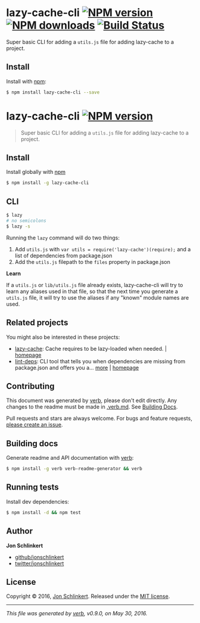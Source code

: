 # lazy-cache-cli [![NPM version](https://img.shields.io/npm/v/lazy-cache-cli.svg?style=flat)](https://www.npmjs.com/package/lazy-cache-cli) [![NPM downloads](https://img.shields.io/npm/dm/lazy-cache-cli.svg?style=flat)](https://npmjs.org/package/lazy-cache-cli) [![Build Status](https://img.shields.io/travis/jonschlinkert/lazy-cache-cli.svg?style=flat)](https://travis-ci.org/jonschlinkert/lazy-cache-cli)

Super basic CLI for adding a `utils.js` file for adding lazy-cache to a project.

## Install

Install with [npm](https://www.npmjs.com/):

```sh
$ npm install lazy-cache-cli --save
```

# lazy-cache-cli [![NPM version](https://img.shields.io/npm/v/lazy-cache-cli.svg?style=flat)](https://www.npmjs.com/package/lazy-cache-cli)

> Super basic CLI for adding a `utils.js` file for adding lazy-cache to a project.

## Install

Install globally with [npm](https://www.npmjs.com/)

```sh
$ npm install -g lazy-cache-cli
```

## CLI

```sh
$ lazy
# no semicolons
$ lazy -s
```

Running the `lazy` command will do two things:

1. Add `utils.js` with `var utils = require('lazy-cache')(require);` and a list of dependencies from package.json
2. Add the `utils.js` filepath to the `files` property in package.json

**Learn**

If a `utils.js` or `lib/utils.js` file already exists, lazy-cache-cli will try to learn any aliases used in that file, so that the next time you generate a `utils.js` file, it will try to use the aliases if any "known" module names are used.

## Related projects

You might also be interested in these projects:

* [lazy-cache](https://www.npmjs.com/package/lazy-cache): Cache requires to be lazy-loaded when needed. | [homepage](https://github.com/jonschlinkert/lazy-cache)
* [lint-deps](https://www.npmjs.com/package/lint-deps): CLI tool that tells you when dependencies are missing from package.json and offers you a… [more](https://www.npmjs.com/package/lint-deps) | [homepage](https://github.com/jonschlinkert/lint-deps)

## Contributing

This document was generated by [verb](https://github.com/verbose/verb), please don't edit directly. Any changes to the readme must be made in [.verb.md](.verb.md). See [Building Docs](#building-docs).

Pull requests and stars are always welcome. For bugs and feature requests, [please create an issue](https://github.com/jonschlinkert/lazy-cache-cli/issues/new).

## Building docs

Generate readme and API documentation with [verb](https://github.com/verbose/verb):

```sh
$ npm install -g verb verb-readme-generator && verb
```

## Running tests

Install dev dependencies:

```sh
$ npm install -d && npm test
```

## Author

**Jon Schlinkert**

* [github/jonschlinkert](https://github.com/jonschlinkert)
* [twitter/jonschlinkert](http://twitter.com/jonschlinkert)

## License

Copyright © 2016, [Jon Schlinkert](https://github.com/jonschlinkert).
Released under the [MIT license](https://github.com/jonschlinkert/lazy-cache-cli/blob/master/LICENSE).

***

_This file was generated by [verb](https://github.com/verbose/verb), v0.9.0, on May 30, 2016._